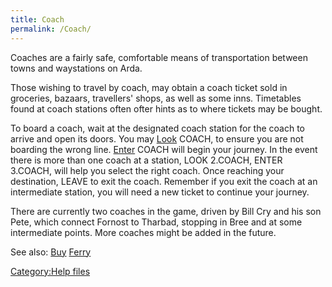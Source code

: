```yaml
---
title: Coach
permalink: /Coach/
---
```


Coaches are a fairly safe, comfortable means of transportation between
towns and waystations on Arda.

Those wishing to travel by coach, may obtain a coach ticket sold in
groceries, bazaars, travellers' shops, as well as some inns. Timetables
found at coach stations often ofter hints as to where tickets may be
bought.

To board a coach, wait at the designated coach station for the coach to
arrive and open its doors. You may [Look](Look "wikilink") COACH, to
ensure you are not boarding the wrong line. [Enter](Enter "wikilink")
COACH will begin your journey. In the event there is more than one coach
at a station, LOOK 2.COACH, ENTER 3.COACH, will help you select the
right coach. Once reaching your destination, LEAVE to exit the coach.
Remember if you exit the coach at an intermediate station, you will need
a new ticket to continue your journey.

There are currently two coaches in the game, driven by Bill Cry and his
son Pete, which connect Fornost to Tharbad, stopping in Bree and at some
intermediate points. More coaches might be added in the future.

See also: [Buy](Buy "wikilink") [Ferry](Ferry "wikilink")

[Category:Help files](Category:Help_files "wikilink")